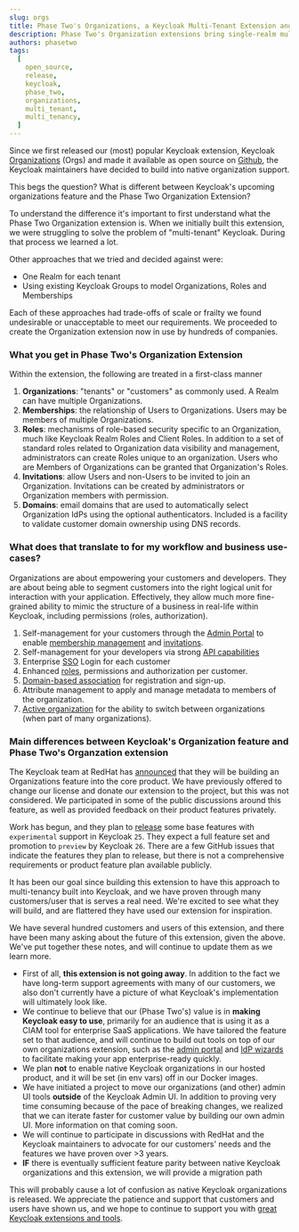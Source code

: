 ```yaml
---
slug: orgs
title: Phase Two's Organizations, a Keycloak Multi-Tenant Extension and Keycloak's Upcoming Organization's Feature
description: Phase Two's Organization extensions bring single-realm multi-tenancy to Keycloak. Keycloak is officially developing a native version, but it's not a one-to-one replacement.
authors: phasetwo
tags:
  [
    open_source,
    release,
    keycloak,
    phase_two,
    organizations,
    multi_tenant,
    multi_tenancy,
  ]
---
```


Since we first released our (most) popular Keycloak extension, Keycloak [Organizations](https://phasetwo.io/product/organizations/) (Orgs) and made it available as open source on [Github](https://github.com/p2-inc/keycloak-orgs), the Keycloak maintainers have decided to build into native organization support.

This begs the question? What is different between Keycloak's upcoming organizations feature and the Phase Two Organization Extension?

To understand the difference it's important to first understand what the Phase Two Organization extension is. When we initially built this extension, we were struggling to solve the problem of "multi-tenant" Keycloak. During that process we learned a lot.

Other approaches that we tried and decided against were:

- One Realm for each tenant
- Using existing Keycloak Groups to model Organizations, Roles and Memberships

Each of these approaches had trade-offs of scale or frailty we found undesirable or unacceptable to meet our requirements. We proceeded to create the Organization extension now in use by hundreds of companies.

### What you get in Phase Two's Organization Extension

Within the extension, the following are treated in a first-class manner

1. **Organizations**: "tenants" or "customers" as commonly used. A Realm can have multiple Organizations.
1. **Memberships**: the relationship of Users to Organizations. Users may be members of multiple Organizations.
1. **Roles**: mechanisms of role-based security specific to an Organization, much like Keycloak Realm Roles and Client Roles. In addition to a set of standard roles related to Organization data visibility and management, administrators can create Roles unique to an organization. Users who are Members of Organizations can be granted that Organization's Roles.
1. **Invitations**: allow Users and non-Users to be invited to join an Organization. Invitations can be created by administrators or Organization members with permission.
1. **Domains**: email domains that are used to automatically select Organization IdPs using the optional authenticators. Included is a facility to validate customer domain ownership using DNS records.

### What does that translate to for my workflow and business use-cases?

Organizations are about empowering your customers and developers. They are about being able to segment customers into the right logical unit for interaction with your application. Effectively, they allow much more fine-grained ability to mimic the structure of a business in real-life within Keycloak, including permissions (roles, authorization).

1. Self-management for your customers through the [Admin Portal](https://phasetwo.io/product/adminportal/) to enable [membership management](https://phasetwo.io/docs/organizations/membership/) and [invitations](https://phasetwo.io/docs/organizations/invitations/).
1. Self-management for your developers via strong [API capabilities](https://phasetwo.io/api/category/organizations/)
1. Enterprise [SSO](https://phasetwo.io/docs/sso/) Login for each customer
1. Enhanced [roles](https://phasetwo.io/docs/organizations/roles/), permissions and authorization per customer.
1. [Domain-based association](https://phasetwo.io/docs/sso/setup/#associating-organizations) for registration and sign-up.
1. Attribute management to apply and manage metadata to members of the organization.
1. [Active organization](https://github.com/p2-inc/keycloak-orgs/blob/main/docs/active-organization.md) for the ability to switch between organizations (when part of many organizations).

### Main differences between Keycloak's Organization feature and Phase Two's Organzation extension

The Keycloak team at RedHat has [announced](https://github.com/keycloak/keycloak/discussions/23948) that they will be building an Organizations feature into the core product. We have previously offered to change our license and donate our extension to the project, but this was not considered. We participated in some of the public discussions around this feature, as well as provided feedback on their product features privately.

Work has begun, and they plan to [release](https://github.com/keycloak/keycloak/issues/28609) some base features with `experimental` support in Keycloak `25`. They expect a full feature set and promotion to `preview` by Keycloak `26`. There are a few GitHub issues that indicate the features they plan to release, but there is not a comprehensive requirements or product feature plan available publicly.

It has been our goal since building this extension to have this approach to multi-tenancy built into Keycloak, and we have proven through many customers/user that is serves a real need. We're excited to see what they will build, and are flattered they have used our extension for inspiration.

We have several hundred customers and users of this extension, and there have been many asking about the future of this extension, given the above. We've put together these notes, and will continue to update them as we learn more.

- First of all, **this extension is not going away**. In addition to the fact we have long-term support agreements with many of our customers, we also don't currently have a picture of what Keycloak's implementation will ultimately look like.
- We continue to believe that our (Phase Two's) value is in **making Keycloak easy to use**, primarily for an audience that is using it as a CIAM tool for enterprise SaaS applications. We have tailored the feature set to that audience, and will continue to build out tools on top of our own organizations extension, such as the [admin portal](https://github.com/p2-inc/phasetwo-admin-portal) and [IdP wizards](https://github.com/p2-inc/idp-wizard) to facilitate making your app enterprise-ready quickly.
- We plan **not** to enable native Keycloak organizations in our hosted product, and it will be set (in env vars) off in our Docker images.
- We have initiated a project to move our organizations (and other) admin UI tools **outside** of the Keycloak Admin UI. In addition to proving very time consuming because of the pace of breaking changes, we realized that we can iterate faster for customer value by building our own admin UI. More information on that coming soon.
- We will continue to participate in discussions with RedHat and the Keycloak maintainers to advocate for our customers' needs and the features we have proven over >3 years.
- **IF** there is eventually sufficient feature parity between native Keycloak organizations and this extension, we will provide a migration path

This will probably cause a lot of confusion as native Keycloak organizations is released. We appreciate the patience and support that customers and users have shown us, and we hope to continue to support you with [great Keycloak extensions and tools](https://github.com/p2-inc).
